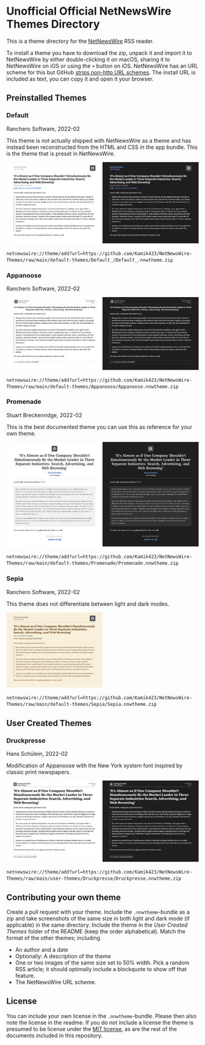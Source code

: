 # Unofficial Official NetNewsWire Themes Directory

This is a theme directory for the [NetNewsWire](https://netnewswire.com) RSS reader.

To install a theme you have to download the zip, unpack it and import it to NetNewsWire by either double-clicking it on macOS, sharing it to NetNewsWire on iOS or using the `+` button on iOS.
NetNewsWire has an URL scheme for this but GitHub [strips non-http URL schemes](https://github.community/t/deeplink-urls-are-stripped-from-github-markdown/199464).
The install URL is included as text, you can copy it and open it your browser.

## Preinstalled Themes

### Default

Ranchero Software, 2022-02

This theme is not actually shipped with NetNewsWire as a theme and has instead been reconstructed from the HTML and CSS in the app bundle.
This is the theme that is preset in NetNewsWire.

<img src="default-themes/Default_/Default-light.png" width="50%"><img src="default-themes/Default_/Default-dark.png" width="50%">

`netnewswire://theme/add?url=https://github.com/Kamik423/NetNewsWire-Themes/raw/main/default-themes/Default_/Default_.nnwtheme.zip`

### Appanoose

Ranchero Software, 2022-02

<img src="default-themes/Appanoose/Appanoose-light.png" width="50%"><img src="default-themes/Appanoose/Appanoose-dark.png" width="50%">

`netnewswire://theme/add?url=https://github.com/Kamik423/NetNewsWire-Themes/raw/main/default-themes/Appanoose/Appanoose.nnwtheme.zip`

### Promenade

Stuart Breckenridge, 2022-02

This is the best documented theme you can use this as reference for your own theme.

<img src="default-themes/Promenade/Promenade-light.png" width="50%"><img src="default-themes/Promenade/Promenade-dark.png" width="50%">

`netnewswire://theme/add?url=https://github.com/Kamik423/NetNewsWire-Themes/raw/main/default-themes/Promenade/Promenade.nnwtheme.zip`

### Sepia

Ranchero Software, 2022-02

This theme does not differentiate between light and dark modes.

<img src="default-themes/Sepia/Sepia.png" width="50%">

`netnewswire://theme/add?url=https://github.com/Kamik423/NetNewsWire-Themes/raw/main/default-themes/Sepia/Sepia.nnwtheme.zip`

## User Created Themes

### Druckpresse

Hans Schülein, 2022-02

Modification of Appanoose with the New York system font inspired by classic print newspapers.

<img src="user-themes/Druckpresse/Druckpresse-light.png" width="50%"><img src="user-themes/Druckpresse/Druckpresse-dark.png" width="50%">

`netnewswire://theme/add?url=https://github.com/Kamik423/NetNewsWire-Themes/raw/main/user-themes/Druckpresse/Druckpresse.nnwtheme.zip`

## Contributing your own theme

Create a pull request with your theme.
Include the `.nnwtheme`-bundle as a zip and take screenshots of the same size in both light and dark mode (if applicable) in the same directory.
Include the theme in the *User Created Themes* folder of the README (keep the order alphabetical).
Match the format of the other themes; including

* An author and a date
* Optionally: A description of the theme
* One or two images of the same size set to 50% width. Pick a random RSS article; it should optimally include a blockquote to show off that feature.
* The NetNewsWire URL scheme.

## License

You can include your own license in the `.nnwtheme`-bundle.
Please then also note the license in the readme.
If you do not include a license the theme is presumed to be license under the [MIT license](LICENSE.md), as are the rest of the documents included in this repository.